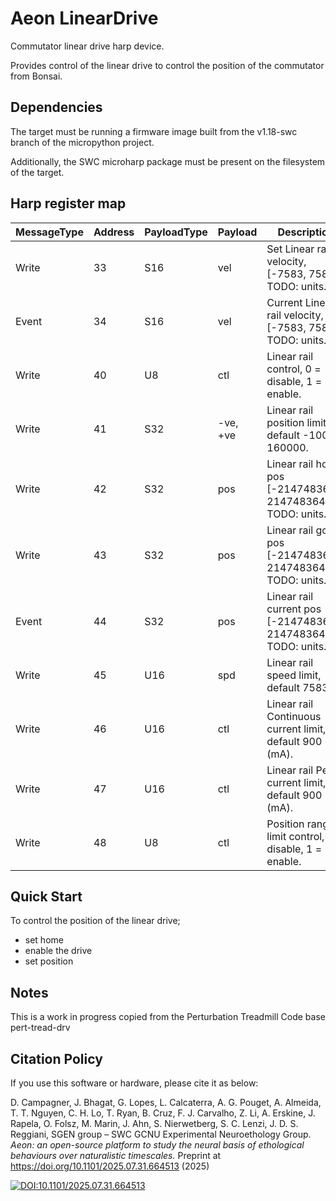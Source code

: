 # Aeon LinearDrive
Commutator linear drive harp device.

Provides control of the linear drive to control the position of the commutator from Bonsai.

## Dependencies
The target must be running a firmware image built from the v1.18-swc branch of the micropython project.

Additionally, the SWC microharp package must be present on the filesystem of the target.

## Harp register map
| MessageType | Address | PayloadType | Payload | Description |
| --- | --- | --- | --- | --- |
| Write | 33 | S16 | vel | Set Linear rail velocity, [-7583, 7583] TODO: units. |
| Event | 34 | S16 | vel | Current Linear rail velocity, [-7583, 7583] TODO: units. |
| Write | 40 | U8 | ctl | Linear rail control, 0 = disable, 1 = enable. |
| Write | 41 | S32 | -ve, +ve | Linear rail position limits, default -1000, 160000. |
| Write | 42 | S32 | pos | Linear rail home pos [-2147483648, 2147483647] TODO: units. |
| Write | 43 | S32 | pos | Linear rail goto pos [-2147483648, 2147483647] TODO: units. |
| Event | 44 | S32 | pos | Linear rail current pos [-2147483648, 2147483647] TODO: units. |
| Write | 45 | U16 | spd | Linear rail speed limit, default 7583. |
| Write | 46 | U16 | ctl | Linear rail Continuous current limit, default 900 (mA). |
| Write | 47 | U16 | ctl | Linear rail Peak current limit, default 900 (mA). |
| Write | 48 | U8 | ctl | Position range limit control, 0 = disable, 1 = enable. |

## Quick Start
To control the position of the linear drive;
- set home
- enable the drive
- set position

## Notes
This is a work in progress copied from the Perturbation Treadmill Code base pert-tread-drv

## Citation Policy

If you use this software or hardware, please cite it as below:

D. Campagner, J. Bhagat, G. Lopes, L. Calcaterra, A. G. Pouget, A. Almeida, T. T. Nguyen, C. H. Lo, T. Ryan, B. Cruz, F. J. Carvalho, Z. Li, A. Erskine, J. Rapela, O. Folsz, M. Marin, J. Ahn, S. Nierwetberg, S. C. Lenzi, J. D. S. Reggiani, SGEN group – SWC GCNU Experimental Neuroethology Group. _Aeon: an open-source platform to study the neural basis of ethological behaviours over naturalistic timescales._ Preprint at https://doi.org/10.1101/2025.07.31.664513 (2025)

[![DOI:10.1101/2025.07.31.664513](https://img.shields.io/badge/DOI-10.1101%2F2025.07.31.664513-AE363B.svg)](https://doi.org/10.1101/2025.07.31.664513)

